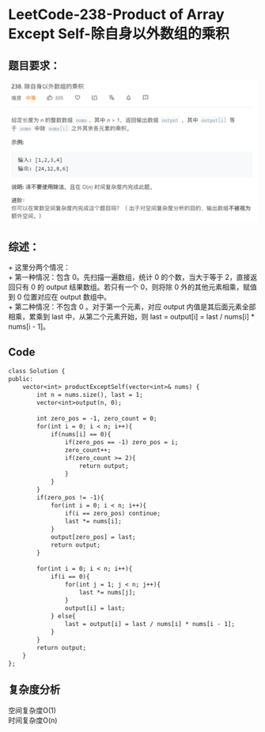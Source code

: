 # LeetCode-238-Product of Array Except Self-除自身以外数组的乘积

## 题目要求：
![avatar](https://github.com/JakeChanFangZiyuan20/MyLeetCode/blob/master/img/238.png)

## 综述：  
\+ 这里分两个情况：  
\+ 第一种情况：包含 0。先扫描一遍数组，统计 0 的个数，当大于等于 2，直接返回只有 0 的 output 结果数组。若只有一个 0，则将除 0 外的其他元素相乘，赋值到 0 位置对应在 output 数组中。  
\+ 第二种情况：不包含 0 。对于第一个元素，对应 output 内值是其后面元素全部相乘，累乘到 last 中，从第二个元素开始，则 last = output[i] = last / nums[i] * nums[i - 1]。

## Code
```
class Solution {
public:
    vector<int> productExceptSelf(vector<int>& nums) {
        int n = nums.size(), last = 1;
        vector<int>output(n, 0);

        int zero_pos = -1, zero_count = 0;
        for(int i = 0; i < n; i++){
            if(nums[i] == 0){
                if(zero_pos == -1) zero_pos = i;
                zero_count++;
                if(zero_count >= 2){
                    return output;
                }
            }
        }
        if(zero_pos != -1){
            for(int i = 0; i < n; i++){
                if(i == zero_pos) continue;
                last *= nums[i];
            }
            output[zero_pos] = last;
            return output;
        }

        for(int i = 0; i < n; i++){
            if(i == 0){
                for(int j = 1; j < n; j++){
                    last *= nums[j];
                }
                output[i] = last;
            } else{
                last = output[i] = last / nums[i] * nums[i - 1];
            }
        }
        return output;
    }
};
```


## 复杂度分析
空间复杂度O(1)  
时间复杂度O(n)

